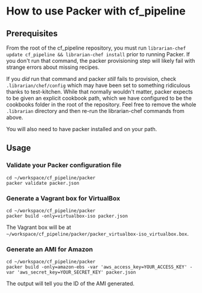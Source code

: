 # How to use Packer with cf_pipeline

## Prerequisites

From the root of the cf_pipeline repository, you must run `librarian-chef update cf_pipeline && librarian-chef install` prior to running Packer.
If you don't run that command, the packer provisioning step will likely fail with strange errors about missing recipes.

If you *did* run that command and packer *still* fails to provision, check `.librarian/chef/config` which may have been set to something ridiculous thanks to test-kitchen.
While that normally wouldn't matter, packer expects to be given an explicit cookbook path, which we have configured to be the cookbooks folder in the root of the repository.
Feel free to remove the whole `.librarian` directory and then re-run the librarian-chef commands from above.

You will also need to have packer installed and on your path.

## Usage

### Validate your Packer configuration file

```shell
cd ~/workspace/cf_pipeline/packer
packer validate packer.json
```

### Generate a Vagrant box for VirtualBox

```shell
cd ~/workspace/cf_pipeline/packer
packer build -only=virtualbox-iso packer.json
```

The Vagrant box will be at `~/workspace/cf_pipeline/packer/packer_virtualbox-iso_virtualbox.box`.

### Generate an AMI for Amazon

```shell
cd ~/workspace/cf_pipeline/packer
packer build -only=amazon-ebs -var 'aws_access_key=YOUR_ACCESS_KEY' -var 'aws_secret_key=YOUR_SECRET_KEY' packer.json
```

The output will tell you the ID of the AMI generated.
